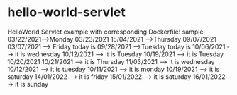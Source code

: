 # hello-world-servlet
HelloWorld Servlet example with corresponding Dockerfile!
sample
03/22/2021-->Monday
03/23/2021
15/04/2021 -->Thursday
09/07/2021
03/07/2021 --> Friday today is
09/28/2021 -->Tuesday today is
10/06/2021 --> it is wednesday
10/12/2021 --> it is Tuesday
10/19/2021 --> it is Tuesday
10/20/2021
10/21/2021 --> it is Thursday
11/03/2021 --> it is wednesday
10/12/2021 --> it is tuesday
10/11/2021 --> it is monday
10/19/2021 --> it is saturday
14/01/2022 --> it is friday
15/01/2022 --> it is saturday
16/01/2022 --> it is sunday
